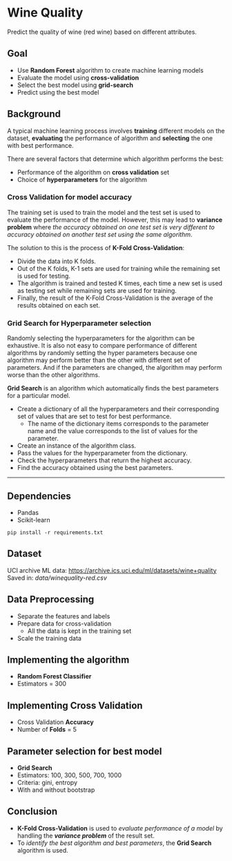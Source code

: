 # Wine Quality  

Predict the quality of wine (red wine) based on different attributes.

## Goal

* Use **Random Forest** algorithm to create machine learning models
* Evaluate the model using **cross-validation**
* Select the best model using **grid-search**
* Predict using the best model

## Background  

A typical machine learning process involves **training** different models on the dataset, **evaluating** the performance of algorithm and **selecting** the one with best performance.  

There are several factors that determine which algorithm performs the best:

* Performance of the algorithm on **cross validation** set
* Choice of **hyperparameters** for the algorithm

### Cross Validation for model accuracy

The training set is used to train the model and the test set is used to evaluate the performance of the model. However, this may lead to **variance problem** where *the accuracy obtained on one test set is very different to accuracy obtained on another test set using the same algorithm*.

The solution to this is the process of **K-Fold Cross-Validation**:

* Divide the data into K folds.  
* Out of the K folds, K-1 sets are used for training while the remaining set is used for testing.  
* The algorithm is trained and tested K times, each time a new set is used as testing set while remaining sets are used for training.  
* Finally, the result of the K-Fold Cross-Validation is the average of the results obtained on each set. 

### Grid Search for Hyperparameter selection

Randomly selecting the hyperparameters for the algorithm can be exhaustive. It is also not easy to compare performance of different algorithms by randomly setting the hyper parameters because one algorithm may perform better than the other with different set of parameters. And if the parameters are changed, the algorithm may perform worse than the other algorithms.

**Grid Search** is an algorithm which automatically finds the best parameters for a particular model.

* Create a dictionary of all the hyperparameters and their corresponding set of values that are set to test for best performance.
  * The name of the dictionary items corresponds to the parameter name and the value corresponds to the list of values for the parameter.
* Create an instance of the algorithm class.
* Pass the values for the hyperparameter from the dictionary.
* Check the hyperparameters that return the highest accuracy.
* Find the accuracy obtained using the best parameters.

---

## Dependencies

* Pandas
* Scikit-learn

`pip install -r requirements.txt`

## Dataset

UCI archive ML data: https://archive.ics.uci.edu/ml/datasets/wine+quality<br>
Saved in: *data/winequality-red.csv*

## Data Preprocessing

* Separate the features and labels
* Prepare data for cross-validation
  * All the data is kept in the training set
* Scale the training data

## Implementing the algorithm

* **Random Forest Classifier**
* Estimators = 300

## Implementing Cross Validation

* Cross Validation **Accuracy**
* Number of **Folds** = 5

## Parameter selection for best model

* **Grid Search**
* Estimators: 100, 300, 500, 700, 1000
* Criteria: gini, entropy
* With and without bootstrap

## Conclusion

* **K-Fold Cross-Validation** is used to *evaluate performance of a model* by handling the ***variance problem*** of the result set.
* To *identify the best algorithm and best parameters*, the **Grid Search** algorithm is used.
